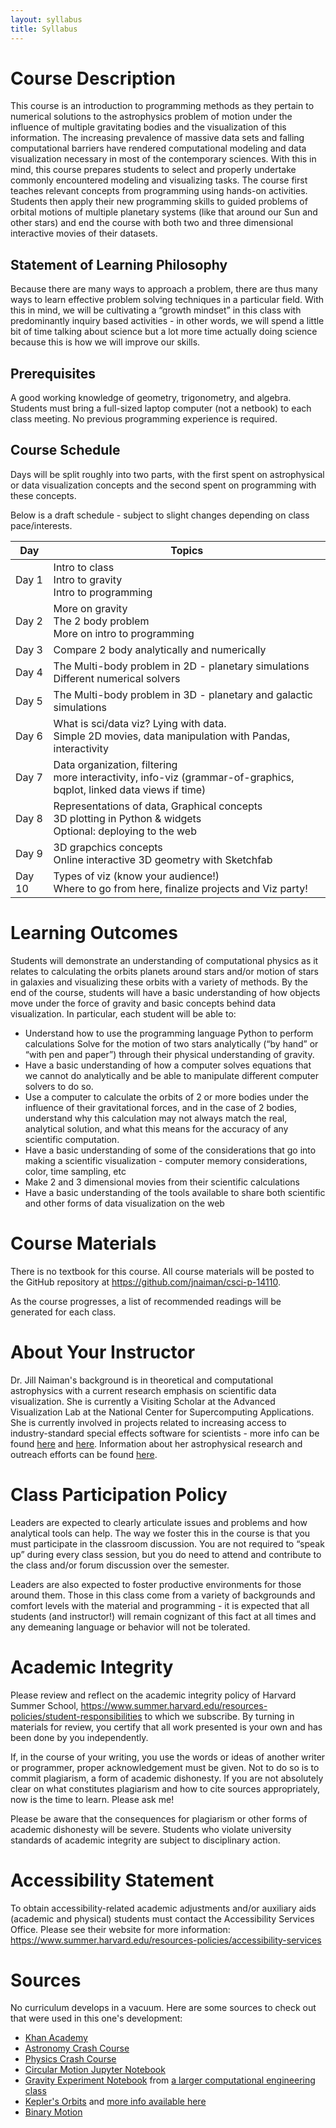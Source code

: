 ```yaml
---
layout: syllabus
title: Syllabus
---
```


# Course Description

This course is an introduction to programming methods as they pertain to numerical solutions to the astrophysics problem of motion under the influence of multiple gravitating bodies and the visualization of this information. The increasing prevalence of massive data sets and falling computational barriers have rendered computational modeling and data visualization necessary in most of the contemporary sciences. With this in mind, this course prepares students to select and properly undertake commonly encountered modeling and visualizing tasks. The course first teaches relevant concepts from programming using hands-on activities. Students then apply their new programming skills to guided problems of orbital motions of multiple planetary systems (like that around our Sun and other stars) and end the course with both two and three dimensional interactive movies of their datasets.	

## Statement of Learning Philosophy				
Because there are many ways to approach a problem, there are thus many ways to learn effective problem solving techniques in a particular field.  With this in mind, we will be cultivating a “growth mindset” in this class with predominantly inquiry based activities - in other words, we will spend a little bit of time talking about science but a lot more time actually doing science because this is how we will improve our skills.  


## Prerequisites					
A good working knowledge of geometry, trigonometry, and algebra. Students must bring a full-sized laptop computer (not a netbook) to each class meeting. No previous programming experience is required.

## Course Schedule
Days will be split roughly into two parts, with the first spent on astrophysical or data visualization concepts and the second spent on programming with these concepts.  	

Below is a draft schedule - subject to slight changes depending on class pace/interests.

| Day   | Topics
|-------|---------
| Day 1 | Intro to class <br> Intro to gravity <br> Intro to programming
| Day 2 | More on gravity <br> The 2 body problem <br> More on intro to programming
| Day 3 | Compare 2 body analytically and numerically
| Day 4 | The Multi-body problem in 2D - planetary simulations <br> Different numerical solvers
| Day 5 | The Multi-body problem in 3D - planetary and galactic simulations
| Day 6 | What is sci/data viz? Lying with data. <br> Simple 2D movies, data manipulation with Pandas, interactivity
| Day 7 | Data organization, filtering <br> more interactivity, info-viz (grammar-of-graphics, bqplot, linked data views if time)
| Day 8 | Representations of data, Graphical concepts <br> 3D plotting in Python & widgets <br> Optional: deploying to the web
| Day 9 | 3D grapchics concepts <br> Online interactive 3D geometry with Sketchfab
| Day 10 | Types of viz (know your audience!) <br> Where to go from here, finalize projects and Viz party!

# Learning Outcomes

Students will demonstrate an understanding of computational physics as it relates to calculating the orbits planets around stars and/or motion of stars in galaxies and visualizing these orbits with a variety of methods.  By the end of the course, students will have a basic understanding of how objects move under the force of gravity and basic concepts behind data visualization.  In particular, each student will be able to:	

 * Understand how to use the programming language Python to perform calculations
Solve for the motion of two stars analytically (“by hand” or “with pen and paper”) through their physical understanding of gravity.
 * Have a basic understanding of how a computer solves equations that we cannot do analytically and be able to manipulate different computer solvers to do so.
 * Use a computer to calculate the orbits of 2 or more bodies under the influence of their gravitational forces, and in the case of 2 bodies, understand why this calculation may not always match the real, analytical solution, and what this means for the accuracy of any scientific computation.
 * Have a basic understanding of some of the considerations that go into making a scientific visualization - computer memory considerations, color, time sampling, etc
 * Make 2 and 3 dimensional movies from their scientific calculations
* Have a basic understanding of the tools available to share both scientific and other forms of data visualization on the web

# Course Materials

There is no textbook for this course.  All course materials will be posted to
the GitHub repository at https://github.com/jnaiman/csci-p-14110.

As the course progresses, a list of recommended readings will be generated for
each class.  


# About Your Instructor

Dr. Jill Naiman's background is in theoretical and computational astrophysics with a current research emphasis on scientific data visualization.  She is currently a Visiting Scholar at the Advanced Visualization Lab at the National Center for Supercomputing Applications.  She is currently involved in projects related to increasing access to industry-standard special effects software for scientists - more info can be found <a href="http://ytini.com">here</a> and <a href="http://astroblend.com">here</a>.  Information about her astrophysical research and outreach efforts can be found <a href="http://astronaiman.com">here</a>.



# Class Participation Policy	

Leaders are expected to clearly articulate issues and problems and how analytical tools can help. The way we foster this in the course is that you must participate in the classroom discussion. You are not required to “speak up” during every class session, but you do need to attend and contribute to the class and/or forum discussion over the semester.  

Leaders are also expected to foster productive environments for those around them. Those in this class come from a variety of backgrounds and comfort levels with the material and programming - it is expected that all students (and instructor!) will remain cognizant of this fact at all times and any demeaning language or behavior will not be tolerated.
										
# Academic Integrity	

Please review and reflect on the academic integrity policy of Harvard Summer School, https://www.summer.harvard.edu/resources-policies/student-responsibilities to which we subscribe. By turning in materials for review, you certify that all work presented is your own and has been done by you independently. 

If, in the course of your writing, you use the words or ideas of another writer or programmer, proper acknowledgement must be given. Not to do so is to commit plagiarism, a form of academic dishonesty. If you are not absolutely clear on what constitutes plagiarism and how to cite sources appropriately, now is the time to learn. Please ask me!

Please be aware that the consequences for plagiarism or other forms of academic dishonesty will be severe. Students who violate university standards of academic integrity are subject to disciplinary action.
					
					
# Accessibility Statement	

To obtain accessibility-related academic adjustments and/or auxiliary aids (academic and physical) students must contact the Accessibility Services Office. Please see their website for more information: https://www.summer.harvard.edu/resources-policies/accessibility-services		
			
			 		
# Sources

No curriculum develops in a vacuum.  Here are some sources to check out that were used in this one's development:

* [Khan Academy](https://www.khanacademy.org/science/ap-physics-1/ap-centripetal-force-and-gravitation/newtons-law-of-gravitation-ap/e/gravity-and-orbits-ap1)
* [Astronomy Crash Course](https://www.youtube.com/watch?v=0rHUDWjR5gg&list=PL8dPuuaLjXtPAJr1ysd5yGIyiSFuh0mIL)
* [Physics Crash Course](https://www.youtube.com/watch?v=ZM8ECpBuQYE)
* [Circular Motion Jupyter Notebook](http://www.astrojack.com/uniform-circular-motion-animation-in-python/)
* [Gravity Experiment Notebook](https://nbviewer.jupyter.org/github/engineersCode/EngComp3_tourdynamics/blob/master/notebooks_en/1_Catch_Motion.ipynb) from [a larger computational engineering class](https://github.com/engineersCode/EngComp3_tourdynamics)
* [Kepler's Orbits](https://github.com/katiebreivik/Keplers_Laws/blob/master/Keplers_Laws.ipynb) and [more info available here](http://gk12.ciera.northwestern.edu/classroom/2018/Python%20and%20Keplers%20Laws.pdf)
* [Binary Motion](http://hosting.astro.cornell.edu/academics/courses/astro201/kepler_binary.htm)
